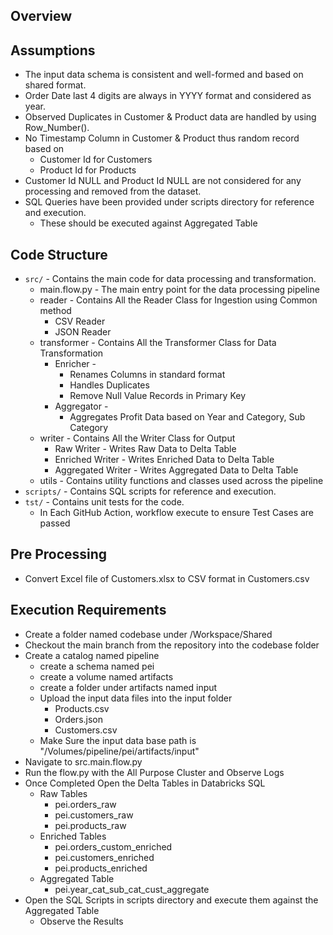## Overview

## Assumptions

- The input data schema is consistent and well-formed and based on shared format.
- Order Date last 4 digits are always in YYYY format and considered as year.
- Observed Duplicates in Customer & Product data are handled by using Row_Number().
- No Timestamp Column in Customer & Product thus random record based on 
  - Customer Id for Customers
  - Product Id for Products
- Customer Id NULL and Product Id NULL are not considered for any processing and removed from the dataset.
- SQL Queries have been provided under scripts directory for reference and execution.
  - These should be executed against Aggregated Table

## Code Structure
- `src/` - Contains the main code for data processing and transformation.
  - main.flow.py - The main entry point for the data processing pipeline
  - reader - Contains All the Reader Class for Ingestion using Common method
    - CSV Reader
    - JSON Reader
  - transformer - Contains All the Transformer Class for Data Transformation
    - Enricher - 
      - Renames Columns in standard format
      - Handles Duplicates
      - Remove Null Value Records in Primary Key
    - Aggregator - 
      - Aggregates Profit Data based on Year and Category, Sub Category
  - writer - Contains All the Writer Class for Output
    - Raw Writer - Writes Raw Data to Delta Table
    - Enriched Writer - Writes Enriched Data to Delta Table
    - Aggregated Writer - Writes Aggregated Data to Delta Table
  - utils - Contains utility functions and classes used across the pipeline
- `scripts/` - Contains SQL scripts for reference and execution.
- `tst/` - Contains unit tests for the code.
  - In Each GitHub Action, workflow execute to ensure Test Cases are passed

## Pre Processing
- Convert Excel file of Customers.xlsx to CSV format in Customers.csv

## Execution Requirements
- Create a folder named codebase under /Workspace/Shared
- Checkout the main branch from the repository into the codebase folder
- Create a catalog named pipeline
  - create a schema named pei
  - create a volume named artifacts
  - create a folder under artifacts named input
  - Upload the input data files into the input folder
    - Products.csv
    - Orders.json
    - Customers.csv
  - Make Sure the input data base path is "/Volumes/pipeline/pei/artifacts/input"
- Navigate to src.main.flow.py
- Run the flow.py with the All Purpose Cluster and Observe Logs
- Once Completed Open the Delta Tables in Databricks SQL
  - Raw Tables
    - pei.orders_raw
    - pei.customers_raw
    - pei.products_raw
  - Enriched Tables
    - pei.orders_custom_enriched
    - pei.customers_enriched
    - pei.products_enriched
  - Aggregated Table
    - pei.year_cat_sub_cat_cust_aggregate 
- Open the SQL Scripts in scripts directory and execute them against the Aggregated Table
  - Observe the Results